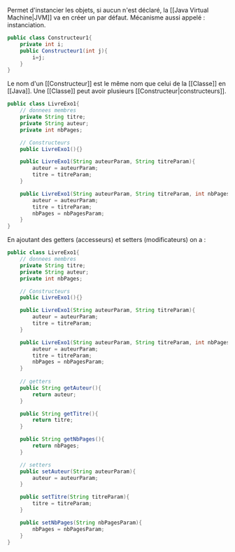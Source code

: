 Permet d'instancier les objets, si aucun n'est déclaré, la [[Java Virtual Machine|JVM]] va en créer un par défaut. Mécanisme aussi appelé : instanciation.

```Java
public class Constructeur1{
	private int i;
	public Constructeur1(int j){
		i=j;
	}
}
```

Le nom d'un [[Constructeur]] est le même nom que celui de la [[Classe]] en [[Java]].
Une [[Classe]] peut avoir plusieurs [[Constructeur|constructeurs]].

```Java
public class LivreExo1{
	// donnees membres
	private String titre;
	private String auteur;
	private int nbPages;

	// Constructeurs
	public LivreExo1(){}

	public LivreExo1(String auteurParam, String titreParam){
		auteur = auteurParam;
		titre = titreParam;
	}

	public LivreExo1(String auteurParam, String titreParam, int nbPagesParam){
		auteur = auteurParam;
		titre = titreParam;
		nbPages = nbPagesParam;
	}
}
```

En ajoutant des getters (accesseurs) et setters (modificateurs) on a :

```Java
public class LivreExo1{
	// donnees membres
	private String titre;
	private String auteur;
	private int nbPages;

	// Constructeurs
	public LivreExo1(){}

	public LivreExo1(String auteurParam, String titreParam){
		auteur = auteurParam;
		titre = titreParam;
	}

	public LivreExo1(String auteurParam, String titreParam, int nbPagesParam){
		auteur = auteurParam;
		titre = titreParam;
		nbPages = nbPagesParam;
	}
	
	// getters
	public String getAuteur(){
		return auteur;
	}

	public String getTitre(){
		return titre;
	}

	public String getNbPages(){
		return nbPages;
	}

	// setters
	public setAuteur(String auteurParam){
		auteur = auteurParam;
	}

	public setTitre(String titreParam){
		titre = titreParam;
	}

	public setNbPages(String nbPagesParam){
		nbPages = nbPagesParam;
	}
}
```
